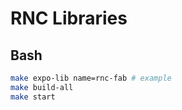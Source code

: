 # RNC Libraries

 ## Bash
```bash
make expo-lib name=rnc-fab # example
make build-all
make start
```
